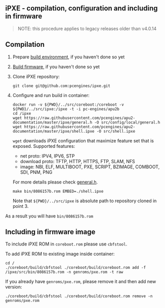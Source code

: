 iPXE - compilation, configuration and including in firmware
-----------------------------------------------------------

> NOTE: this procedure applies to legacy releases older than v4.0.14

## Compilation

1. Prepare [build environment](building_env.md), if you haven't done so yet
2. [Build firmware](building_firmware.md),  if you haven't done so yet
3. Clone iPXE repository:

    ```
    git clone git@github.com:pcengines/ipxe.git
    ```

4. Configure and run build in container:

    ```
    docker run -v ${PWD}/../src/coreboot:/coreboot -v ${PWD}/../src/ipxe:/ipxe -t -i pc-engines/apu2b
    cd /ipxe
    wget https://raw.githubusercontent.com/pcengines/apu2-documentation/master/ipxe/general.h -O src/config/local/general.h
    wget https://raw.githubusercontent.com/pcengines/apu2-documentation/master/ipxe/shell.ipxe -O src/shell.ipxe
    ```

    `wget` downloads iPXE configuration that maximize feature set that is
    exposed. Supported features:

    * net proto: IPV4, IPV6, STP
    * download proto: TFTP, HTTP, HTTPS, FTP, SLAM, NFS
    * image: NBI, ELF, MULTIBOOT, PXE, SCRIPT, BZIMAGE, COMBOOT, SDI, PNM, PNG

    For more details please check [general.h](../ipxe/general.h).

    ```
    make bin/8086157b.rom EMBED=./shell.ipxe
    ```

    Note that `${PWD}/../src/ipxe` is absolute path to repository cloned in
    point 3.

As a result you will have `bin/8086157b.rom`

## Including in firmware image

To include iPXE ROM in `coreboot.rom` please use `cbfstool`.

To add iPXE ROM to existing image inside container:

```
cd /
./coreboot/build/cbfstool ./coreboot/build/coreboot.rom add -f /ipxe/src/bin/8086157b.rom -n genroms/pxe.rom -t raw
```

If you already have `genroms/pxe.rom`, please remove it and then add new
version:

```
./coreboot/build/cbfstool ./coreboot/build/coreboot.rom remove -n genroms/pxe.rom
```

